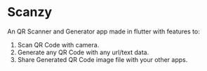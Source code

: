 # Scanzy

An QR Scanner and Generator app made in flutter with features to:

1. Scan QR Code with camera.
2. Generate any QR Code with any url/text data.
3. Share Generated QR Code image file with your other apps.
